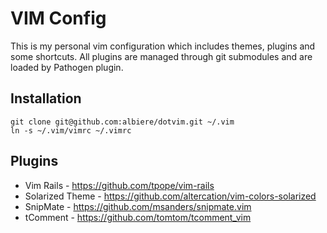 # VIM Config

This is my personal vim configuration which includes themes, plugins and some shortcuts. All plugins are managed through git submodules and are loaded by Pathogen plugin.

## Installation

    git clone git@github.com:albiere/dotvim.git ~/.vim
    ln -s ~/.vim/vimrc ~/.vimrc

## Plugins

* Vim Rails - https://github.com/tpope/vim-rails
* Solarized Theme - https://github.com/altercation/vim-colors-solarized
* SnipMate - https://github.com/msanders/snipmate.vim
* tComment - https://github.com/tomtom/tcomment_vim
